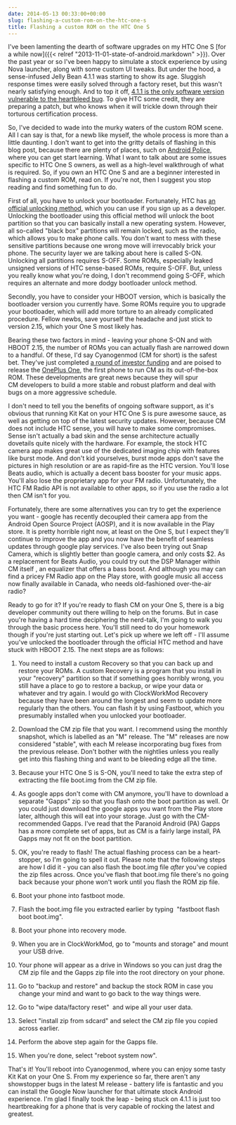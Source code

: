 ```yaml
---
date: 2014-05-13 00:33:00+00:00
slug: flashing-a-custom-rom-on-the-htc-one-s
title: Flashing a custom ROM on the HTC One S
---
```


I've been lamenting the dearth of software upgrades on my HTC One S [for a while now]({{< relref "2013-11-01-state-of-android.markdown" >}}). Over the past year or so I've been happy to simulate a stock experience by using Nova launcher, along with some custom UI tweaks. But under the hood, a sense-infused Jelly Bean 4.1.1 was starting to show its age. Sluggish response times were easily solved through a factory reset, but this wasn't nearly satisfying enough. And to top it off, [4.1.1 is the only software version vulnerable to the heartbleed bug](http://mashable.com/2014/04/11/devices-running-android-4-1-1-vulnerable-to-heartbleed/). To give HTC some credit, they are preparing a patch, but who knows when it will trickle down through their torturous certification process.




So, I've decided to wade into the murky waters of the custom ROM scene. All I can say is that, for a newb like myself, the whole process is more than a little daunting. I don't want to get into the gritty details of flashing in this blog post, because there are plenty of places, such on [Android Police](http://www.androidpolice.com/2010/05/08/complete-guide-how-to-flash-a-custom-rom-to-your-android-phone-with-rom-manager-full-backup-restore/), where you can get start learning. What I want to talk about are some issues specific to HTC One S owners, as well as a high-level walkthrough of what is required. So, if you own an HTC One S and are a beginner interested in flashing a custom ROM, read on. If you're not, then I suggest you stop reading and find something fun to do.




First of all, you have to unlock your bootloader. Fortunately, HTC has [an official unlocking method](http://www.htcdev.com/bootloader), which you can use if you sign up as a developer. Unlocking the bootloader using this official method will unlock the boot partition so that you can basically install a new operating system. However, all so-called "black box" partitions will remain locked, such as the radio, which allows you to make phone calls. You don't want to mess with these sensitive partitions because one wrong move will irrevocably brick your phone. The security layer we are talking about here is called S-ON. Unlocking all partitions requires S-OFF. Some ROMs, especially leaked unsigned versions of HTC sense-based ROMs, require S-OFF. But, unless you really know what you're doing, I don't recommend going S-OFF, which requires an alternate and more dodgy bootloader unlock method.




Secondly, you have to consider your HBOOT version, which is basically the bootloader version you currently have. Some ROMs require you to upgrade your bootloader, which will add more torture to an already complicated procedure. Fellow newbs, save yourself the headache and just stick to version 2.15, which your One S most likely has.




Bearing these two factors in mind - leaving your phone S-ON and with HBOOT 2.15, the number of ROMs you can actually flash are narrowed down to a handful. Of these, I'd say Cyanogenmod (CM for short) is the safest bet. They've just completed [a round of investor funding](http://phandroid.com/2013/12/19/cyanogenmod-funding/) and are poised to release the [OnePlus One](http://oneplus.net/), the first phone to run CM as its out-of-the-box ROM. These developments are great news because they will spur CM developers to build a more stable and robust platform and deal with bugs on a more aggressive schedule.




I don't need to tell you the benefits of ongoing software support, as it's obvious that running Kit Kat on your HTC One S is pure awesome sauce, as well as getting on top of the latest security updates. However, because CM does not include HTC sense, you will have to make some compromises. Sense isn't actually a bad skin and the sense architecture actually dovetails quite nicely with the hardware. For example, the stock HTC camera app makes great use of the dedicated imaging chip with features like burst mode. And don't kid yourselves, burst mode apps don't save the pictures in high resolution or are as rapid-fire as the HTC version. You'll lose Beats audio, which is actually a decent bass booster for your music apps. You'll also lose the proprietary app for your FM radio. Unfortunately, the HTC FM Radio API is not available to other apps, so if you use the radio a lot then CM isn't for you.




Fortunately, there are some alternatives you can try to get the experience you want - google has recently decoupled their camera app from the Android Open Source Project (AOSP), and it is now available in the Play store. It is pretty horrible right now, at least on the One S, but I expect they'll continue to improve the app and you now have the benefit of seamless updates through google play services. I've also been trying out Snap Camera, which is slightly better than google camera, and only costs $2. As a replacement for Beats Audio, you could try out the DSP Manager within CM itself , an equalizer that offers a bass boost. And although you may can find a pricey FM Radio app on the Play store, with google music all access now finally available in Canada, who needs old-fashioned over-the-air radio?




Ready to go for it? If you're ready to flash CM on your One S, there is a big developer community out there willing to help on the forums. But in case you're having a hard time deciphering the nerd-talk, I'm going to walk you through the basic process here. You'll still need to do your homework though if you're just starting out. Let's pick up where we left off - I'll assume you've unlocked the bootloader through the official HTC method and have stuck with HBOOT 2.15. The next steps are as follows:




1. You need to install a custom Recovery so that you can back up and restore your ROMs. A custom Recovery is a program that you install in your "recovery" partition so that if something goes horribly wrong, you still have a place to go to restore a backup, or wipe your data or whatever and try again. I would go with ClockWorkMod Recovery because they have been around the longest and seem to update more regularly than the others. You can flash it by using Fastboot, which you presumably installed when you unlocked your bootloader.




2. Download the CM zip file that you want. I recommend using the monthly snapshot, which is labelled as an "M" release. The "M" releases are now considered "stable", with each M release incorporating bug fixes from the previous release. Don't bother with the nightlies unless you really get into this flashing thing and want to be bleeding edge all the time.




3. Because your HTC One S is S-ON, you'll need to take the extra step of extracting the file boot.img from the CM zip file.




4. As google apps don't come with CM anymore, you'll have to download a separate "Gapps" zip so that you flash onto the boot partition as well. Or you could just download the google apps you want from the Play store later, although this will eat into your storage. Just go with the CM-recommended Gapps. I've read that the Paranoid Android (PA) Gapps has a more complete set of apps, but as CM is a fairly large install, PA Gapps may not fit on the boot partition.




5. OK, you're ready to flash! The actual flashing process can be a heart-stopper, so I'm going to spell it out. Please note that the following steps are how I did it - you can also flash the boot.img file *after* you've copied the zip files across. Once you've flash that boot.img file there's no going back because your phone won't work until you flash the ROM zip file.

  1. Boot your phone into fastboot mode.
  
  2. Flash the boot.img file you extracted earlier by typing  "fastboot flash boot boot.img".
  
  3. Boot your phone into recovery mode.
  
  4. When you are in ClockWorkMod, go to "mounts and storage" and mount your USB drive.
  
  5. Your phone will appear as a drive in Windows so you can just drag the CM zip file and the Gapps zip file into the root directory on your phone.
  
  6. Go to "backup and restore" and backup the stock ROM in case you change your mind and want to go back to the way things were.
  
  7. Go to "wipe data/factory reset"  and wipe all your user data.
  
  8. Select "install zip from sdcard" and select the CM zip file you copied across earlier.
  
  9. Perform the above step again for the Gapps file.
  
  10. When you're done, select "reboot system now".




That's it! You'll reboot into Cyanogenmod, where you can enjoy some tasty Kit Kat on your One S. From my experience so far, there aren't any showstopper bugs in the latest M release - battery life is fantastic and you can install the Google Now launcher for that ultimate stock Android experience. I'm glad I finally took the leap - being stuck on 4.1.1 is just too heartbreaking for a phone that is very capable of rocking the latest and greatest.
